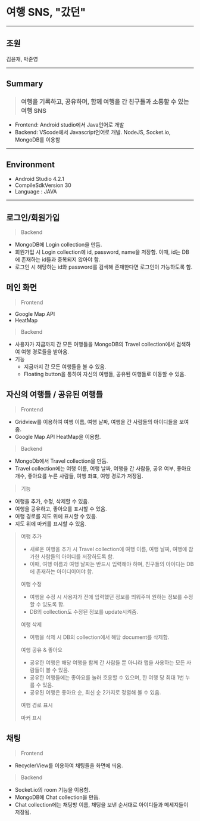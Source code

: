 # 여행 SNS, "갔던"
--------------------------------------------

## 조원
김윤재, 박준영

--------------------------------------------

## Summary
> ### 여행을 기록하고, 공유하며, 함께 여행을 간 친구들과 소통할 수 있는 여행 SNS  
+ Frontend: Android studio에서 Java언어로 개발  
+ Backend: VScode에서 Javascript언어로 개발. NodeJS, Socket.io, MongoDB를 이용함  

--------------------------------------------

## Environment

* Android Studio 4.2.1
* CompileSdkVersion 30
* Language : JAVA

--------------------------------------------

## 로그인/회원가입
>  Backend
   + MongoDB에 Login collection을 만듬.
   + 회원가입 시 Login collection에 id, password, name을 저장함. 이때, id는 DB에 존재하는 id들과 중복되지 않아야 함.  
   + 로그인 시 해당하는 id와 password를 검색해 존재한다면 로그인이 가능하도록 함.


## 메인 화면
>  Frontend
   + Google Map API
   + HeatMap  


>  Backend
   + 사용자가 지금까지 간 모든 여행들을 MongoDB의 Travel collection에서 검색하여 여행 경로들을 받아옴.  
 + 기능  
   + 지금까지 간 모든 여행들을 볼 수 있음.  
   + Floating button을 통하여 자신의 여행들, 공유된 여행들로 이동할 수 있음.  


## 자신의 여행들 / 공유된 여행들
>  Frontend 
   + Gridview를 이용하여 여행 이름, 여행 날짜, 여행을 간 사람들의 아이디들을 보여줌.
   + Google Map API HeatMap을 이용함.  
>  Backend
   + MongoDb에서 Travel collection을 만듬.
   + Travel collection에는 여행 이름, 여행 날짜, 여행을 간 사람들, 공유 여부, 좋아요 개수, 좋아요를 누른 사람들, 여행 좌표, 여행 경로가 저장됨.  
>  기능  
   + 여행을 추가, 수정, 삭제할 수 있음.
   + 여행을 공유하고, 좋아요를 표시할 수 있음.
   + 여행 경로를 지도 위에 표시할 수 있음.
   + 지도 위에 마커를 표시할 수 있음.

>  여행 추가
>   + 새로운 여행을 추가 시 Travel collection에 여행 이름, 여행 날짜, 여행에 참가한 사람들의 아이디를 저장하도록 함.
>   + 이때, 여행 이름과 여행 날짜는 반드시 입력해야 하며, 친구들의 아이디는 DB에 존재하는 아이디이어야 함.
> 
>  여행 수정
>   + 여행을 수정 시 사용자가 전에 입력했던 정보를 띄워주며 원하는 정보를 수정할 수 있도록 함.
>   + DB의 collection도 수정된 정보를 update시켜줌.
> 
>  여행 삭제
>   + 여행을 삭제 시 DB의 collection에서 해당 document를 삭제함.
> 
>  여행 공유 & 좋아요
>   + 공유한 여행은 해당 여행을 함께 간 사람들 뿐 아니라 앱을 사용하는 모든 사람들이 볼 수 있음.
>   + 공유한 여행들에는 좋아요를 눌러 호응할 수 있으며, 한 여행 당 최대 1번 누를 수 있음.
>   + 공유된 여행은 좋아요 순, 최신 순 2가지로 정렬해 볼 수 있음.
> 
>  여행 경로 표시
> 
>  마커 표시


## 채팅
>  Frontend
   + RecyclerView를 이용하여 채팅들을 화면에 띄움.
>  Backend
   + Socket.io의 room 기능을 이용함.
   + MongoDB에 Chat collection을 만듬.
   + Chat collection에는 채팅방 이름, 채팅을 보낸 순서대로 아이디들과 메세지들이 저장됨.
